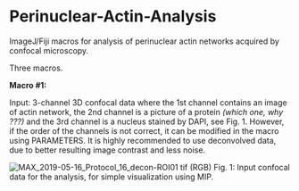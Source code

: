 # Perinuclear-Actin-Analysis
ImageJ/Fiji macros for analysis of perinuclear actin networks acquired by confocal microscopy.

Three macros.

**Macro #1:**

Input: 3-channel 3D confocal data where the 1st channel contains an image of actin network, the 2nd channel is a picture of a protein *(which one, why ???)* and the 3rd channel is a nucleus stained by DAPI, see Fig. 1. However, if the order of the channels is not correct, it can be modified in the macro using PARAMETERS. It is highly recommended to use deconvolved data, due to better resulting image contrast and less noise.

![MAX_2019-05-16_Protocol_16_decon-ROI01 tif (RGB)](https://user-images.githubusercontent.com/63607289/157253623-369f9b0f-f25f-477a-8ce1-758bebe1b001.jpg)
Fig. 1: Input confocal data for the analysis, for simple visualization using MIP.
